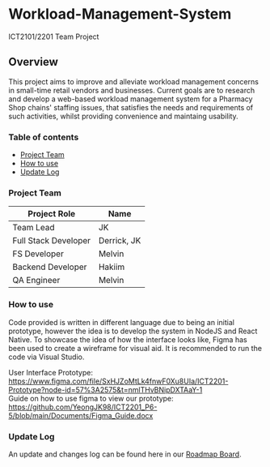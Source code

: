# Workload-Management-System
ICT2101/2201 Team Project

## Overview
This project aims to improve and alleviate workload management concerns in small-time retail vendors and businesses. Current goals  are to research and  develop a web-based workload management system for a Pharmacy Shop chains' staffing issues, that satisfies the needs and requirements of such activities, whilst providing convenience and maintaing usability.

### Table of contents
* [Project Team](#project-team)
* [How to use](#how-to-use)
* [Update Log](#update-log)

### Project Team
| Project Role  | Name |
| ------------- | ------------- |
| Team Lead | JK |
| Full Stack Developer | Derrick, JK |
| FS Developer | Melvin |
| Backend Developer | Hakiim |
| QA Engineer | Melvin |



### How to use
Code provided is written in different language due to being an initial prototype, however the idea is to develop the system in NodeJS and React Native. To showcase the idea of how the interface looks like, Figma has been used to create a wireframe for visual aid. It is recommended to run the code via Visual Studio.

User Interface Prototype: https://www.figma.com/file/SxHJZoMtLk4fnwF0Xu8UIa/ICT2201-Prototype?node-id=57%3A2575&t=nmlTHvBNipDXTAaY-1  
Guide on how to use figma to view our prototype: https://github.com/YeongJK98/ICT2201_P6-5/blob/main/Documents/Figma_Guide.docx 

### Update Log
An update and changes log can be found here in our [Roadmap Board][roadmap].

[roadmap]: https://github.com/YeongJK98/Workload-Management-System/projects
